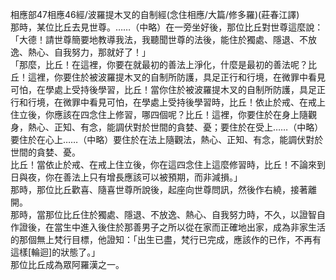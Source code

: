 相應部47相應46經/波羅提木叉的自制經(念住相應/大篇/修多羅)(莊春江譯)  
那時，某位比丘去見世尊。……（中略）在一旁坐好後，那位比丘對世尊這麼說：  
「大德！請世尊簡要地教導我法，我聽聞世尊的法後，能住於獨處、隱退、不放逸、熱心、自我努力，那就好了！」  
「那麼，比丘！在這裡，你要在就最初的善法上淨化，什麼是最初的善法呢？比丘！這裡，你要住於被波羅提木叉的自制所防護，具足正行和行境，在微罪中看見可怕，在學處上受持後學習，比丘！當你住於被波羅提木叉的自制所防護，具足正行和行境，在微罪中看見可怕，在學處上受持後學習時，比丘！依止於戒、在戒上住立後，你應該在四念住上修習，哪四個呢？比丘！這裡，你要住於在身上隨觀身，熱心、正知、有念，能調伏對於世間的貪婪、憂；要住於在受上……（中略）要住於在心上……（中略）要住於在法上隨觀法，熱心、正知、有念，能調伏對於世間的貪婪、憂。  
比丘！當依止於戒、在戒上住立後，你在這四念住上這麼修習時，比丘！不論來到日與夜，你在善法上只有增長應該可以被預期，而非減損。」  
那時，那位比丘歡喜、隨喜世尊所說後，起座向世尊問訊，然後作右繞，接著離開。  
那時，當那位比丘住於獨處、隱退、不放逸、熱心、自我努力時，不久，以證智自作證後，在當生中進入後住於那善男子之所以從在家而正確地出家，成為非家生活的那個無上梵行目標，他證知：「出生已盡，梵行已完成，應該作的已作，不再有這樣[輪迴]的狀態了。」  
那位比丘成為眾阿羅漢之一。  
  
  
